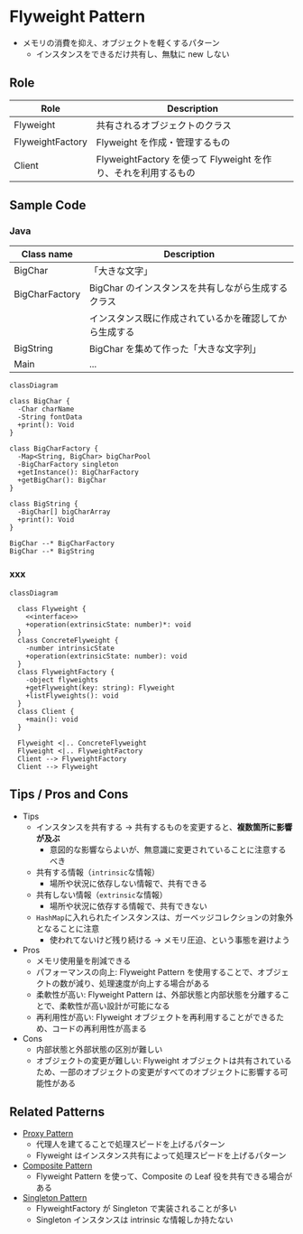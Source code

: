 # Flyweight Pattern

- メモリの消費を抑え、オブジェクトを軽くするパターン
  - インスタンスをできるだけ共有し、無駄に new しない

## Role

| Role             | Description                                                    |
| ---------------- | -------------------------------------------------------------- |
| Flyweight        | 共有されるオブジェクトのクラス                                 |
| FlyweightFactory | Flyweight を作成・管理するもの                                 |
| Client           | FlyweightFactory を使って Flyweight を作り、それを利用するもの |

## Sample Code

### Java

| Class name     | Description                                            |
| -------------- | ------------------------------------------------------ |
| BigChar        | 「大きな文字」                                         |
| BigCharFactory | BigChar のインスタンスを共有しながら生成するクラス     |
|                | インスタンス既に作成されているかを確認してから生成する |
| BigString      | BigChar を集めて作った「大きな文字列」                 |
| Main           | ...                                                    |

```mermaid
classDiagram

class BigChar {
  -Char charName
  -String fontData
  +print(): Void
}

class BigCharFactory {
  -Map<String, BigChar> bigCharPool
  -BigCharFactory singleton
  +getInstance(): BigCharFactory
  +getBigChar(): BigChar
}

class BigString {
  -BigChar[] bigCharArray
  +print(): Void
}

BigChar --* BigCharFactory
BigChar --* BigString
```

### xxx

```mermaid
classDiagram

  class Flyweight {
    <<interface>>
    +operation(extrinsicState: number)*: void
  }
  class ConcreteFlyweight {
    -number intrinsicState
    +operation(extrinsicState: number): void
  }
  class FlyweightFactory {
    -object flyweights
    +getFlyweight(key: string): Flyweight
    +listFlyweights(): void
  }
  class Client {
    +main(): void
  }

  Flyweight <|.. ConcreteFlyweight
  Flyweight <|.. FlyweightFactory
  Client --> FlyweightFactory
  Client --> Flyweight
```

## Tips / Pros and Cons

- Tips
  - インスタンスを共有する → 共有するものを変更すると、**複数箇所に影響が及ぶ**
    - 意図的な影響ならよいが、無意識に変更されていることに注意するべき
  - 共有する情報（`intrinsic`な情報）
    - 場所や状況に依存しない情報で、共有できる
  - 共有しない情報（`extrinsic`な情報）
    - 場所や状況に依存する情報で、共有できない
  - `HashMap`に入れられたインスタンスは、ガーベッジコレクションの対象外となることに注意
    - 使われてないけど残り続ける → メモリ圧迫、という事態を避けよう
- Pros
  - メモリ使用量を削減できる
  - パフォーマンスの向上: Flyweight Pattern を使用することで、オブジェクトの数が減り、処理速度が向上する場合がある
  - 柔軟性が高い: Flyweight Pattern は、外部状態と内部状態を分離することで、柔軟性が高い設計が可能になる
  - 再利用性が高い: Flyweight オブジェクトを再利用することができるため、コードの再利用性が高まる
- Cons
  - 内部状態と外部状態の区別が難しい
  - オブジェクトの変更が難しい: Flyweight オブジェクトは共有されているため、一部のオブジェクトの変更がすべてのオブジェクトに影響する可能性がある

## Related Patterns

- [Proxy Pattern](../21-proxy-pattern/)
  - 代理人を建てることで処理スピードを上げるパターン
  - Flyweight はインスタンス共有によって処理スピードを上げるパターン
- [Composite Pattern](../11-composite-pattern/)
  - Flyweight Pattern を使って、Composite の Leaf 役を共有できる場合がある
- [Singleton Pattern](../05-singleton-pattern/)
  - FlyweightFactory が Singleton で実装されることが多い
  - Singleton インスタンスは intrinsic な情報しか持たない
